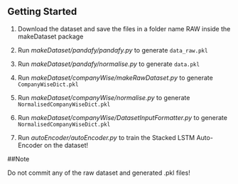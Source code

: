 ## Getting Started

1. Download the dataset and save the files in a folder name RAW inside the makeDataset package

2. Run _makeDataset/pandafy/pandafy.py_ to generate `data_raw.pkl`

3. Run _makeDataset/pandafy/normalise.py_ to generate `data.pkl`

4. Run _makeDataset/companyWise/makeRawDataset.py_ to generate  `CompanyWiseDict.pkl`

5. Run _makeDataset/companyWise/normalise.py_ to generate `NormalisedCompanyWiseDict.pkl`

6. Run _makeDataset/companyWise/DatasetInputFormatter.py_ to generate `NormalisedCompanyWiseDict.pkl`

7. Run _autoEncoder/autoEncoder.py_ to train the Stacked LSTM Auto-Encoder on the dataset!


##Note

Do not commit any of the raw dataset and generated .pkl files!
